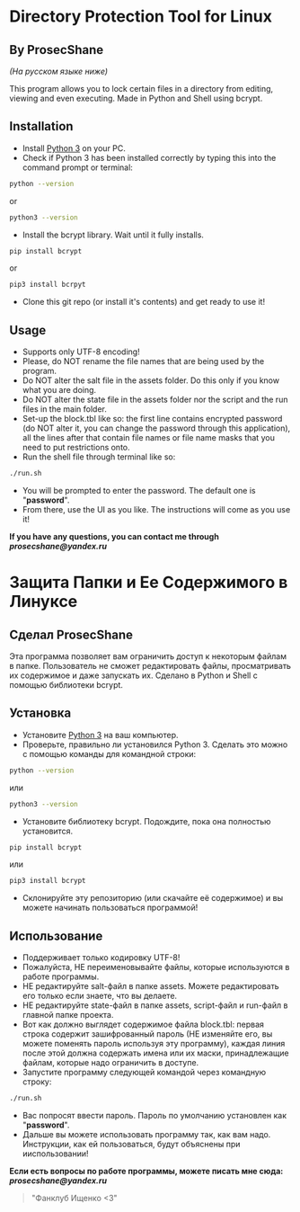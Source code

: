 # Directory Protection Tool for Linux
## By ProsecShane

_(На русском языке ниже)_

This program allows you to lock certain files in a directory from editing, viewing and even executing.
Made in Python and Shell using bcrypt.

## Installation

- Install [Python 3][pyinstall] on your PC.
- Check if Python 3 has been installed correctly by typing this into the command prompt or terminal:
```sh
python --version
```
or
```sh
python3 --version
```
- Install the bcrypt library. Wait until it fully installs.
```sh
pip install bcrypt
```
or
```sh
pip3 install bcrpyt
```
- Clone this git repo (or install it's contents) and get ready to use it!

## Usage

- Supports only UTF-8 encoding!
- Please, do NOT rename the file names that are being used by the program.
- Do NOT alter the salt file in the assets folder. Do this only if you know what you are doing.
- Do NOT alter the state file in the assets folder nor the script and the run files in the main folder.
- Set-up the block.tbl like so: the first line contains encrypted password (do NOT alter it, you can change the password through this application), all the lines after that contain file names or file name masks that you need to put restrictions onto.
- Run the shell file through terminal like so:
```sh
./run.sh
```
- You will be prompted to enter the password. The default one is "__password__".
- From there, use the UI as you like. The instructions will come as you use it!

**If you have any questions, you can contact me through _prosecshane@yandex.ru_**

# Защита Папки и Ее Содержимого в Линуксе
## Сделал ProsecShane

Эта программа позволяет вам ограничить доступ к некоторым файлам в папке. Пользователь не сможет редактировать файлы, просматривать их содержимое и даже запускать их.
Сделано в Python и Shell с помощью библиотеки bcrypt.

## Установка

- Установите [Python 3][pyinstall] на ваш компьютер.
- Проверьте, правильно ли установился Python 3. Сделать это можно с помощью команды для командной строки:
```sh
python --version
```
или
```sh
python3 --version
```
- Установите библиотеку bcrypt. Подождите, пока она полностью установится.
```sh
pip install bcrypt
```
или
```sh
pip3 install bcrypt
```
- Склонируйте эту репозиторию (или скачайте её содержимое) и вы можете начинать пользоваться программой!

## Использование

- Поддерживает только кодировку UTF-8!
- Пожалуйста, НЕ переименовывайте файлы, которые используются в работе программы.
- НЕ редактируйте salt-файл в папке assets. Можете редактировать его только если знаете, что вы делаете.
- НЕ редактируйте state-файл в папке assets, script-файл и run-файл в главной папке проекта.
- Вот как должно выглядет содержимое файла block.tbl: первая строка содержит зашифрованный пароль (НЕ изменяйте его, вы можете поменять пароль используя эту программу), каждая линия после этой должна содержать имена или их маски, принадлежащие файлам, которые надо ограничить в доступе.
- Запустите программу следующей командой через командную строку:
```sh
./run.sh
```
- Вас попросят ввести пароль. Пароль по умолчанию установлен как "__password__".
- Дальше вы можете использовать программу так, как вам надо. Инструкции, как ей пользоваться, будут объяснены при ииспользовании!

**Если есть вопросы по работе программы, можете писать мне сюда: _prosecshane@yandex.ru_**

> "Фанклуб Ищенко <3"

[pyinstall]: <https://www.python.org/>